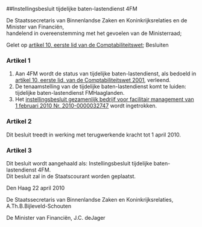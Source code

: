 <meta http-equiv='Content-Type' content='text/html; charset=utf-8' />

##Instellingsbesluit tijdelijke baten-lastendienst 4FM

De Staatssecretaris van Binnenlandse Zaken en Koninkrijksrelaties en de Minister van Financiën,  
handelend in overeenstemming met het gevoelen van de Ministerraad;

Gelet op [artikel 10, eerste lid van de Comptabiliteitswet](../../../../../../wet/comptabiliteitswet/2001/BWBR0013891/README.md);
Besluiten    

### Artikel  1  

1.  Aan 4FM wordt de status van tijdelijke baten-lastendienst, als bedoeld in [artikel 10, eerste lid, van de Comptabiliteitswet 2001](../../../../../../wet/comptabiliteitswet/2001/BWBR0013891/README.md), verleend.   
2.  De tenaamstelling van de tijdelijke baten-lastendienst komt te luiden: tijdelijke baten-lastendienst FMHaaglanden.   
3.  Het [instellingsbesluit gezamenlijk bedrijf voor facilitair management van 1 februari 2010 Nr. 2010-0000032747](../../../../../../ministeriele-regeling/instellingsbesluit/gezamenlijk/bedrijf/voor/facilitair/management/BWBR0027350/README.md) wordt ingetrokken.   

### Artikel  2  

Dit besluit treedt in werking met terugwerkende kracht tot 1 april 2010.  

### Artikel  3  

Dit besluit wordt aangehaald als: Instellingsbesluit tijdelijke baten-lastendienst 4FM.  
Dit besluit zal in de Staatscourant worden geplaatst.   

Den Haag 
22 april 2010   

De 
Staatssecretaris van Binnenlandse Zaken en Koninkrijksrelaties, 
A.Th.B.Bijleveld-Schouten 

De 
Minister van Financiën, 
J.C. deJager   
